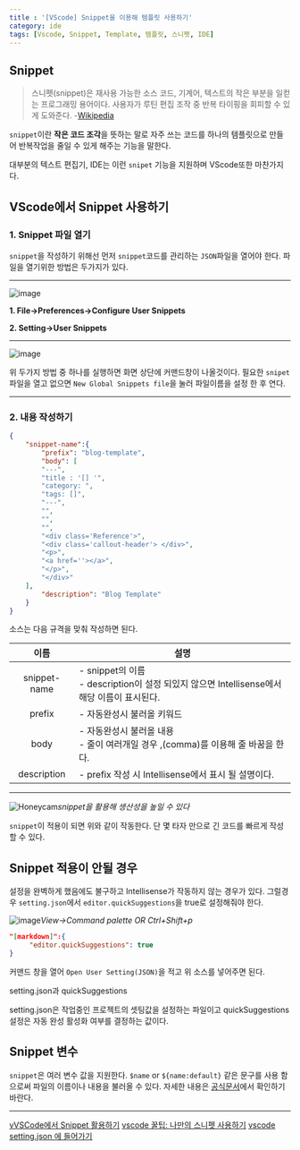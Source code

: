 ```yaml
---
title : '[VScode] Snippet을 이용해 템플릿 사용하기'
category: ide
tags: [Vscode, Snippet, Template, 템플릿, 스니펫, IDE]
---
```


## Snippet
>스니펫(snippet)은 재사용 가능한 소스 코드, 기계어, 텍스트의 작은 부분을 일컫는 프로그래밍 용어이다. 사용자가 루틴 편집 조작 중 반복 타이핑을 회피할 수 있게 도와준다.
>-[Wikipedia](https://ko.wikipedia.org/wiki/%EC%8A%A4%EB%8B%88%ED%8E%AB)

`snippet`이란 **작은 코드 조각**을 뜻하는 말로 자주 쓰는 코드를 하나의 템플릿으로 만들어 반복작업을 줄일 수 있게 해주는 기능을 말한다.

대부분의 텍스트 편집기, IDE는 이런 `snipet` 기능을 지원하며 VScode또한 마찬가지다.

## VScode에서 Snippet 사용하기
### 1. Snippet 파일 열기
`snippet`을 작성하기 위해선 먼저 `snippet`코드를 관리하는 `JSON`파일을 열어야 한다. 파일을 열기위한 방법은 두가지가 있다.

---

![image](https://github.com/mohitto55/mohitto55.github.io/assets/154340583/63414c56-30f2-4f78-9818-b1f4fa30e2d2)
 
 **1. File->Preferences->Configure User Snippets**

 **2. Setting->User Snippets**


---

![image](https://github.com/mohitto55/mohitto55.github.io/assets/154340583/b3df2470-fc19-45ba-bca8-60f4c685993a)

위 두가지 방법 중 하나를 실행하면 화면 상단에 커맨드창이 나올것이다. 필요한 `snipet` 파일을 열고 없으면 `New Global Snippets file`을 눌러 파일이름을 설정 한 후 연다.

---
### 2. 내용 작성하기
```json
{
	"snippet-name":{
		"prefix": "blog-template",
		"body": [
		"---",
		"title : '[] '",
		"category: ",
		"tags: []",
		"---",
		"",
		"",
		"",
		"<div class='Reference'>",
		"<div class='callout-header'> </div>",
		"<p>",
		"<a href=''></a>",
		"</p>",
		"</div>"
	],
		"description": "Blog Template"
	}
}
```
소스는 다음 규격을 맞춰 작성하면 된다.

|이름|<center>설명</center>|
|:---:|---|
|snippet-name|- snippet의 이름<br>- description이 설정 되있지 않으면 Intellisense에서 해당 이름이 표시된다.|
|prefix|- 자동완성시 불러올 키워드|
|body|- 자동완성시 불러올 내용<br>- 줄이 여러개일 경우 ,(comma)를 이용해 줄 바꿈을 한다.|
|description|- prefix 작성 시 Intellisense에서 표시 될 설명이다.|

---
![Honeycam](https://github.com/mohitto55/mohitto55.github.io/assets/154340583/c15bcda9-d6d5-4340-a7e4-992411b7f4d6)*snippet을 활용해 생산성을 높일 수 있다*

`snippet`이 적용이 되면 위와 같이 작동한다. 단 몇 타자 만으로 긴 코드를 빠르게 작성할 수 있다.

## Snippet 적용이 안될 경우
설정을 완벽하게 했음에도 불구하고 Intellisense가 작동하지 않는 경우가 있다. 그럴경우 `setting.json`에서 `editor.quickSuggestions`을 true로 설정해줘야 한다.

![image](https://github.com/mohitto55/mohitto55.github.io/assets/154340583/53927eaa-961c-4f7a-8006-13142db2a248)*View->Command palette OR Ctrl+Shift+p*

```json
"[markdown]":{
     "editor.quickSuggestions": true
}
```

커맨드 창을 열어 `Open User Setting(JSON)`을 적고 위 소스를 넣어주면 된다.

<div class='callout-info-expanded'>
<div class='callout-header'>setting.json과 quickSuggestions</div>
<p>
setting.json은 작업중인 프로젝트의 셋팅값을 설정하는 파일이고 quickSuggestions 설정은 자동 완성 활성화 여부를 결정하는 값이다.
</p>
</div>

## Snippet 변수
`snippet`은 여러 변수 값을 지원한다. `$name` or `${name:default}` 같은 문구를 사용 함으로써 파일의 이름이나 내용을 불러올 수 있다. 자세한 내용은 [공식문서](https://code.visualstudio.com/docs/editor/userdefinedsnippets)에서 확인하기 바란다.

---

<div class='Reference'>
<div class='callout-header'> </div>
<p>
<a href='https://velog.io/@humblego42/VSCode%EC%97%90%EC%84%9C-Snippet-%ED%99%9C%EC%9A%A9%ED%95%98%EA%B8%B0'>vVSCode에서 Snippet 활용하기</a>
<a href='https://junu-k.medium.com/vscode-%EA%BF%80%ED%8C%81-1-%EB%82%98%EB%A7%8C%EC%9D%98-%EC%8A%A4%EB%8B%88%ED%8E%AB-%EC%82%AC%EC%9A%A9%ED%95%98%EA%B8%B0-28b6044a77d3'>vscode 꿀팁: 나만의 스니펫 사용하기</a>
<a href='https://gnews365.tistory.com/entry/vscode-settingjson-%EC%97%90-%EB%93%A4%EC%96%B4%EA%B0%80%EA%B8%B0-%EB%B9%84%EC%A3%BC%EC%96%BC-%EC%8A%A4%ED%8A%9C%EB%94%94%EC%98%A4-%EC%BD%94%EB%93%9C'>vscode setting.json 에 들어가기</a>
</p>
</div>